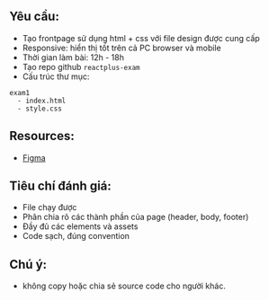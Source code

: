 ## Yêu cầu:
- Tạo frontpage sử dụng html + css với file design được cung cấp
- Responsive: hiển thị tốt trên cả PC browser và mobile
- Thời gian làm bài: 12h - 18h
- Tạo repo github `reactplus-exam`
- Cấu trúc thư mục:

```
exam1
  - index.html
  - style.css
```

## Resources:
- [Figma](https://www.figma.com/file/r2hDwjPoSxAHGNirKxbi7i/Example3?node-id=513%3A21)

## Tiêu chí đánh giá:
- File chạy được
- Phân chia rõ các thành phần của page (header, body, footer)
- Đầy đủ các elements và assets
- Code sạch, đúng convention

## Chú ý:
- không copy hoặc chia sẻ source code cho người khác.
